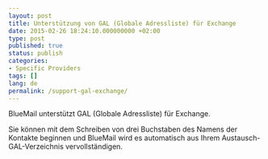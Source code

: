 ```yaml
---
layout: post
title: Unterstützung von GAL (Globale Adressliste) für Exchange
date: 2015-02-26 18:24:10.000000000 +02:00
type: post
published: true
status: publish
categories:
- Specific Providers
tags: []
lang: de
permalink: /support-gal-exchange/
---
```


BlueMail unterstützt GAL (Globale Adressliste) für Exchange.

Sie können mit dem Schreiben von drei Buchstaben des Namens der Kontakte beginnen und BlueMail wird es automatisch aus Ihrem Austausch-GAL-Verzeichnis vervollständigen.
